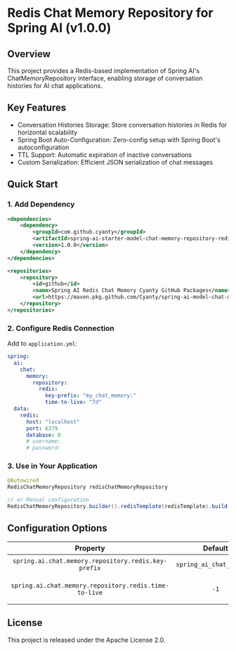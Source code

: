 # Redis Chat Memory Repository for Spring AI (v1.0.0)

## Overview

This project provides a Redis-based implementation of Spring AI's ChatMemoryRepository interface, enabling storage of conversation histories for AI chat applications. 

## Key Features

- Conversation Histories Storage: Store conversation histories in Redis for horizontal scalability
- Spring Boot Auto-Configuration: Zero-config setup with Spring Boot's autoconfiguration
- TTL Support: Automatic expiration of inactive conversations
- Custom Serialization: Efficient JSON serialization of chat messages

## Quick Start

### 1. Add Dependency

```xml
<dependencies>
    <dependency>
        <groupId>com.github.cyanty</groupId>
        <artifactId>spring-ai-starter-model-chat-memory-repository-redis</artifactId>
        <version>1.0.0</version>
    </dependency>
</dependencies>

<repositories>
    <repository>
        <id>github</id>
        <name>Spring AI Redis Chat Memory Cyanty GitHub Packages</name>
        <url>https://maven.pkg.github.com/Cyanty/spring-ai-model-chat-memory-repository-redis</url>
    </repository>
</repositories>
```

### 2. Configure Redis Connection

Add to `application.yml`:

```yaml
spring:
  ai:
    chat:
      memory:
        repository:
          redis:
            key-prefix: "my_chat_memory:"
            time-to-live: "7d"
  data:
    redis:
      host: "localhost"
      port: 6379
      database: 0
      # username:
      # password:
```

### 3. Use in Your Application

```java
@Autowired
RedisChatMemoryRepository redisChatMemoryRepository

// or Manual configuration
RedisChatMemoryRepository.builder().redisTemplate(redisTemplate).build();
```

## Configuration Options

|                       Property                        |         Default          |         Description          |
| :---------------------------------------------------: | :----------------------: | :--------------------------: |
|  `spring.ai.chat.memory.repository.redis.key-prefix`  | `spring_ai_chat_memory:` |       Redis key prefix       |
| `spring.ai.chat.memory.repository.redis.time-to-live` |           `-1`           | Conversation expiration time |

## License

This project is released under the Apache License 2.0.
